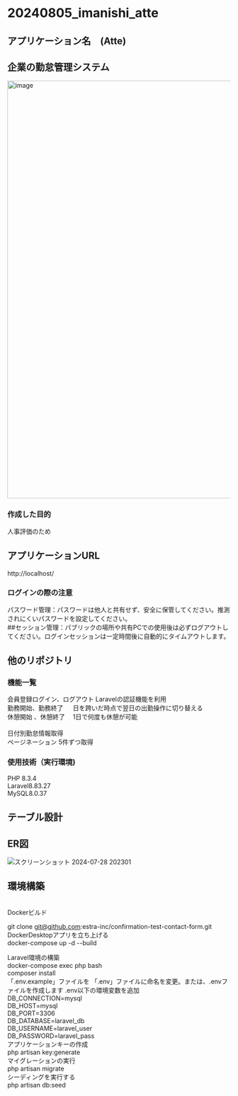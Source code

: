 # 20240805_imanishi_atte

## アプリケーション名　(Atte)  

## 企業の勤怠管理システム
<img width="944" alt="image" src="https://github.com/user-attachments/assets/0d673d17-1af9-4241-8b10-5deb3ea9f886">

 ### 作成した目的<br>
 人事評価のため

## アプリケーションURL<br>
http://localhost/

### ログインの際の注意<br>
パスワード管理：パスワードは他人と共有せず、安全に保管してください。推測されにくいパスワードを設定してください。<br>##セッション管理：パブリックの場所や共有PCでの使用後は必ずログアウトしてください。ログインセッションは一定時間後に自動的にタイムアウトします。

## 他のリポジトリ

### 機能一覧 <br>
会員登録ログイン、ログアウト	 Laravelの認証機能を利用<br>勤務開始、勤務終了	　 日を跨いだ時点で翌日の出勤操作に切り替える  <br>休憩開始	、休憩終了　 1日で何度も休憩が可能	 
 <br>日付別勤怠情報取得	  <br>ページネーション	    5件ずつ取得

### 使用技術（実行環境)<br>
PHP 8.3.4<br>Laravel8.83.27<br>MySQL8.0.37

## テーブル設計

## ER図
![スクリーンショット 2024-07-28 202301](https://github.com/user-attachments/assets/bf082e8f-cbcb-45ff-94c4-7a4020644450)

## 環境構築
<br>Dockerビルド

git clone git@github.com:estra-inc/confirmation-test-contact-form.git<br>DockerDesktopアプリを立ち上げる<br>docker-compose up -d --build

Laravel環境の構築<br>docker-compose exec php bash<br>composer install<br>「.env.example」ファイルを 「.env」ファイルに命名を変更。または、.envファイルを作成します
.env以下の環境変数を追加<br>DB_CONNECTION=mysql<br>DB_HOST=mysql<br>DB_PORT=3306<br>DB_DATABASE=laravel_db<br>DB_USERNAME=laravel_user<br>DB_PASSWORD=laravel_pass<br>アプリケーションキーの作成<br>php artisan key:generate<br>マイグレーションの実行<br>php artisan migrate<br>シーディングを実行する<br>php artisan db:seed





